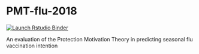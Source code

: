 # PMT-flu-2018
<!-- badges: start -->
[![Launch Rstudio Binder](http://mybinder.org/badge.svg)](https://mybinder.org/v2/gh/Lingtax/PMT-flu-2018/master?urlpath=rstudio)
<!-- badges: end -->

An evaluation of the Protection Motivation Theory in predicting seasonal flu vaccination intention
